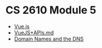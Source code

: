 # CS 2610 Module 5

*   [Vue.js](./VueJS.md)
*   [VueJS+APIs.md](./VueJS+APIs.md)
*   [Domain Names and the DNS](./Domain_Names_and_the_DNS.md)
